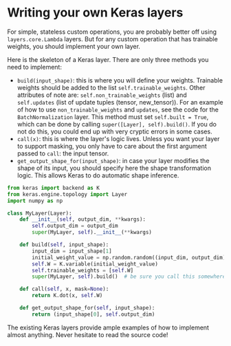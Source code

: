 # Writing your own Keras layers

For simple, stateless custom operations, you are probably better off using `layers.core.Lambda` layers. But for any custom operation that has trainable weights, you should implement your own layer.

Here is the skeleton of a Keras layer. There are only three methods you need to implement:

- `build(input_shape)`: this is where you will define your weights. Trainable weights should be added to the list `self.trainable_weights`. Other attributes of note are: `self.non_trainable_weights` (list) and `self.updates` (list of update tuples (tensor, new_tensor)). For an example of how to use `non_trainable_weights` and `updates`, see the code for the `BatchNormalization` layer.  This method must set `self.built = True`, which can be done by calling `super([Layer], self).build()`.  If you do not do this, you could end up with very cryptic errors in some cases.
- `call(x)`: this is where the layer's logic lives. Unless you want your layer to support masking, you only have to care about the first argument passed to `call`: the input tensor.
- `get_output_shape_for(input_shape)`: in case your layer modifies the shape of its input, you should specify here the shape transformation logic. This allows Keras to do automatic shape inference.

```python
from keras import backend as K
from keras.engine.topology import Layer
import numpy as np

class MyLayer(Layer):
    def __init__(self, output_dim, **kwargs):
        self.output_dim = output_dim
        super(MyLayer, self).__init__(**kwargs)

    def build(self, input_shape):
        input_dim = input_shape[1]
        initial_weight_value = np.random.random((input_dim, output_dim))
        self.W = K.variable(initial_weight_value)
        self.trainable_weights = [self.W]
        super(MyLayer, self).build()  # be sure you call this somewhere!

    def call(self, x, mask=None):
        return K.dot(x, self.W)

    def get_output_shape_for(self, input_shape):
        return (input_shape[0], self.output_dim)
```

The existing Keras layers provide ample examples of how to implement almost anything. Never hesitate to read the source code!
